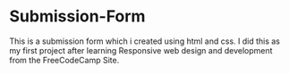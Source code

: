 # Submission-Form
This is a submission form which i created using html and css.
I did this as  my first project after learning Responsive web design and development from the FreeCodeCamp Site.
